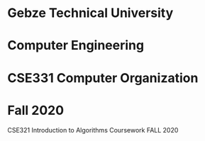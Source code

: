 # Gebze Technical University
# Computer Engineering
# CSE331 Computer Organization
# Fall 2020

CSE321 Introduction to Algorithms Coursework FALL 2020